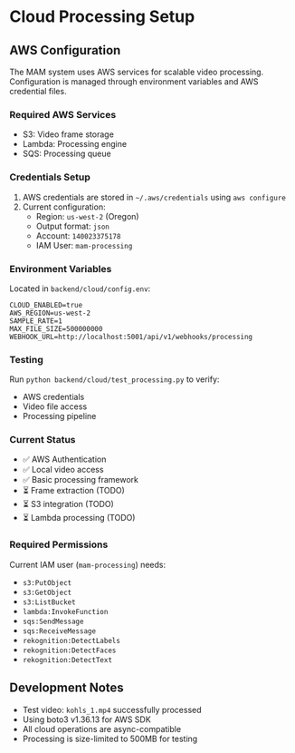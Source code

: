 # Cloud Processing Setup

## AWS Configuration
The MAM system uses AWS services for scalable video processing. Configuration is managed through environment variables and AWS credential files.

### Required AWS Services
- S3: Video frame storage
- Lambda: Processing engine
- SQS: Processing queue

### Credentials Setup
1. AWS credentials are stored in `~/.aws/credentials` using `aws configure`
2. Current configuration:
   - Region: `us-west-2` (Oregon)
   - Output format: `json`
   - Account: `140023375178`
   - IAM User: `mam-processing`

### Environment Variables
Located in `backend/cloud/config.env`:
```env
CLOUD_ENABLED=true
AWS_REGION=us-west-2
SAMPLE_RATE=1
MAX_FILE_SIZE=500000000
WEBHOOK_URL=http://localhost:5001/api/v1/webhooks/processing
```

### Testing
Run `python backend/cloud/test_processing.py` to verify:
- AWS credentials
- Video file access
- Processing pipeline

### Current Status
- ✅ AWS Authentication
- ✅ Local video access
- ✅ Basic processing framework
- ⏳ Frame extraction (TODO)
- ⏳ S3 integration (TODO)
- ⏳ Lambda processing (TODO)

### Required Permissions
Current IAM user (`mam-processing`) needs:
- `s3:PutObject`
- `s3:GetObject`
- `s3:ListBucket`
- `lambda:InvokeFunction`
- `sqs:SendMessage`
- `sqs:ReceiveMessage`
- `rekognition:DetectLabels`
- `rekognition:DetectFaces`
- `rekognition:DetectText`

## Development Notes
- Test video: `kohls_1.mp4` successfully processed
- Using boto3 v1.36.13 for AWS SDK
- All cloud operations are async-compatible
- Processing is size-limited to 500MB for testing 
